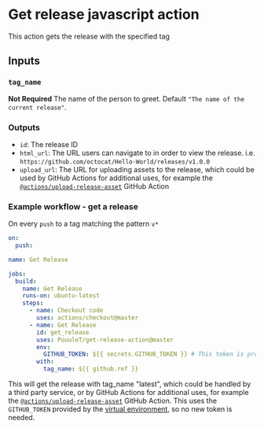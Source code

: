 # Get release javascript action

This action gets the release with the specified tag

## Inputs

### `tag_name`

**Not Required** The name of the person to greet. Default `"The name of the current release"`.

### Outputs

- `id`: The release ID
- `html_url`: The URL users can navigate to in order to view the release. i.e. `https://github.com/octocat/Hello-World/releases/v1.0.0`
- `upload_url`: The URL for uploading assets to the release, which could be used by GitHub Actions for additional uses, for example the [`@actions/upload-release-asset`](https://www.github.com/actions/upload-release-asset) GitHub Action

### Example workflow - get a release
On every `push` to a tag matching the pattern `v*`

```yaml
on:
  push:

name: Get Release

jobs:
  build:
    name: Get Release
    runs-on: ubuntu-latest
    steps:
      - name: Checkout code
        uses: actions/checkout@master
      - name: Get Release
        id: get_release
        uses: PouuleT/get-release-action@master
        env:
          GITHUB_TOKEN: ${{ secrets.GITHUB_TOKEN }} # This token is provided by Actions, you do not need to create your own token
        with:
          tag_name: ${{ github.ref }}
```

This will get the release with tag_name "latest", which could be handled by a third party service, or by GitHub Actions for additional uses, for example the [`@actions/upload-release-asset`](https://www.github.com/actions/upload-release-asset) GitHub Action. This uses the `GITHUB_TOKEN` provided by the [virtual environment](https://help.github.com/en/github/automating-your-workflow-with-github-actions/virtual-environments-for-github-actions#github_token-secret), so no new token is needed.
